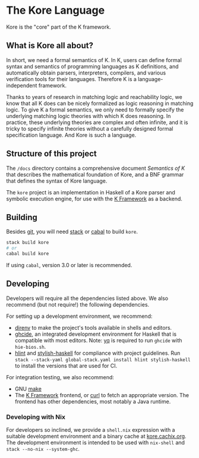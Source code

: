 # The Kore Language

Kore is the "core" part of the K framework.

## What is Kore all about?

In short, we need a formal semantics of K.
In K, users can define formal syntax and semantics of
programming languages as K definitions, and automatically obtain
parsers, interpreters, compilers, and various verification tools
for their languages.
Therefore K is a language-independent framework.

Thanks to years of research in matching logic and reachability
logic, we know that all K does can be nicely formalized as
logic reasoning in matching logic.
To give K a formal semantics, we only need to formally specify
the underlying matching logic theories with which K does reasoning.
In practice, these underlying theories are complex and often
infinite, and it is tricky to specify infinite theories without
a carefully designed formal specification language.
And Kore is such a language.

## Structure of this project

The `/docs` directory contains a comprehensive document _Semantics of K_
that describes the mathematical foundation of Kore, and a BNF grammar
that defines the syntax of Kore language.

The `kore` project is an implementation in Haskell of a Kore parser and symbolic execution engine,
for use with the [K Framework] as a backend.

## Building

Besides [git], you will need [stack] or [cabal] to build `kore`.

```sh
stack build kore
# or
cabal build kore
```

If using `cabal`, version 3.0 or later is recommended.

## Developing

Developers will require all the dependencies listed above.
We also recommend (but not require!) the following dependencies.

For setting up a development environment, we recommend:

- [direnv] to make the project's tools available in shells and editors.
- [ghcide], an integrated development environment for Haskell
  that is compatible with most editors. Note: [yq] is required to
  run `ghcide` with `hie-bios.sh`.
- [hlint] and [stylish-haskell] for compliance with project guidelines. Run
  `stack --stack-yaml global-stack.yaml install hlint stylish-haskell` to
  install the versions that are used for CI.

For integration testing, we also recommend:

- GNU [make]
- The [K Framework] frontend, or [curl] to fetch an appropriate version.
  The frontend has other dependencies, most notably a Java runtime.

### Developing with Nix

For developers so inclined, we provide a `shell.nix` expression with a suitable
development environment and a binary cache at [kore.cachix.org]. The development
environment is intended to be used with `nix-shell` and `stack --no-nix
--system-ghc`.


[git]: https://git-scm.com/
[stack]: https://www.haskellstack.org/
[cabal]: https://haskell.org/cabal
[K Framework]: https://github.com/kframework/k
[curl]: https://curl.haxx.se/
[make]: https://www.gnu.org/software/make/
[direnv]: https://github.com/direnv/direnv
[ghcide]: https://github.com/digital-asset/ghcide
[yq]: https://github.com/kislyuk/yq
[hlint]: https://github.com/ndmitchell/hlint
[stylish-haskell]: https://github.com/jaspervdj/stylish-haskell
[kore.cachix.org]: https://kore.cachix.org/
